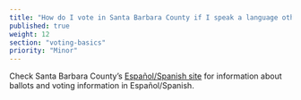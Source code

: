 ```yaml
---
title: "How do I vote in Santa Barbara County if I speak a language other than English?"
published: true
weight: 12
section: "voting-basics"
priority: "Minor"
---
```


Check Santa Barbara County’s [Español/Spanish site](http://www.sbcvote.com/Elections_Spanish/Elections.aspx) for information about ballots and voting information in Español/Spanish.  

